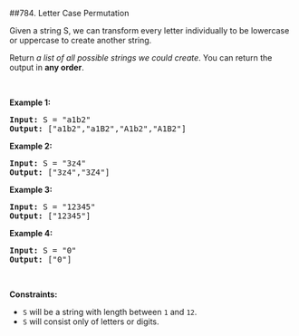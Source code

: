 ##784. Letter Case Permutation
<p>Given a string S, we can transform every letter individually&nbsp;to be lowercase or uppercase to create another string.</p>

<p>Return <em>a list of all possible strings we could create</em>. You can return the output&nbsp;in <strong>any order</strong>.</p>

<p>&nbsp;</p>
<p><strong>Example 1:</strong></p>

<pre>
<strong>Input:</strong> S = &quot;a1b2&quot;
<strong>Output:</strong> [&quot;a1b2&quot;,&quot;a1B2&quot;,&quot;A1b2&quot;,&quot;A1B2&quot;]
</pre>

<p><strong>Example 2:</strong></p>

<pre>
<strong>Input:</strong> S = &quot;3z4&quot;
<strong>Output:</strong> [&quot;3z4&quot;,&quot;3Z4&quot;]
</pre>

<p><strong>Example 3:</strong></p>

<pre>
<strong>Input:</strong> S = &quot;12345&quot;
<strong>Output:</strong> [&quot;12345&quot;]
</pre>

<p><strong>Example 4:</strong></p>

<pre>
<strong>Input:</strong> S = &quot;0&quot;
<strong>Output:</strong> [&quot;0&quot;]
</pre>

<p>&nbsp;</p>
<p><strong>Constraints:</strong></p>

<ul>
	<li><code>S</code> will be a string with length between <code>1</code> and <code>12</code>.</li>
	<li><code>S</code> will consist only of letters or digits.</li>
</ul>
